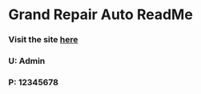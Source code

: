 # Grand Repair Auto ReadMe

### Visit the site [here](http://grandrepairauto.azurewebsites.net/)
### U: Admin
### P: 12345678

